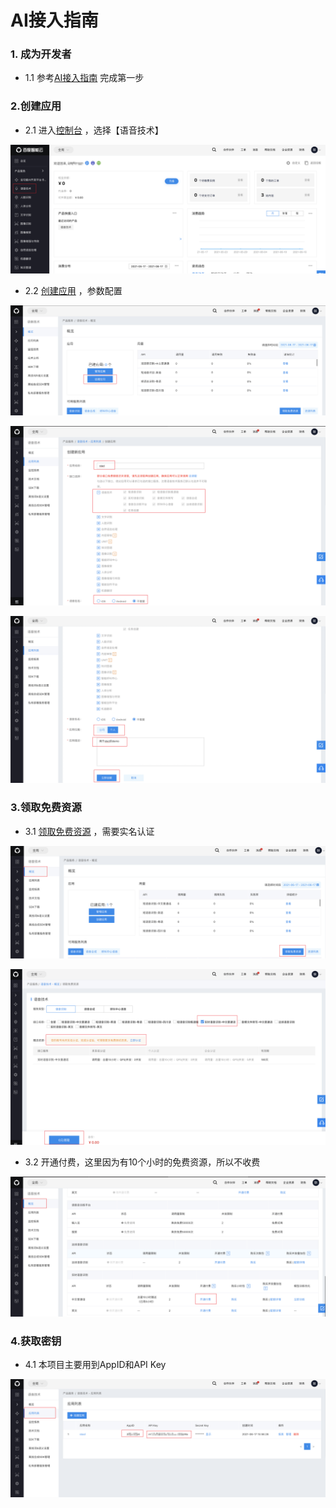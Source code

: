 # AI接入指南
### 1. 成为开发者
- 1.1 参考[AI接入指南](https://ai.baidu.com/ai-doc/REFERENCE/Ck3dwjgn3) 完成第一步

### 2.创建应用
- 2.1 进入[控制台](https://console.bce.baidu.com/?fromai=1#/index/overview_v3) ，选择【语音技术】
<p align="center">
<img src="images/step1.png"/> <br />
</p>

- 2.2 [创建应用](https://console.bce.baidu.com/ai/?fromai=1#/ai/speech/app/create) ，参数配置
<p align="center">
<img src="images/step2.png"/> <br />
</p>

<p align="center">
<img src="images/step3.png"/> <br />
</p>
<p align="center">
<img src="images/step4.png"/> <br />
</p>

### 3.领取免费资源
- 3.1 [领取免费资源](https://console.bce.baidu.com/ai/?fromai=1#/ai/speech/overview/resource/getFree) ，需要实名认证
<p align="center">
<img src="images/step5.png"/> <br />
</p>

<p align="center">
<img src="images/step6.png"/> <br />
</p>

- 3.2 开通付费，这里因为有10个小时的免费资源，所以不收费
<p align="center">
<img src="images/step7.png"/> <br />
</p>

### 4.获取密钥
- 4.1 本项目主要用到AppID和API Key
<p align="center">
<img src="images/step8.png"/> <br />
</p>
